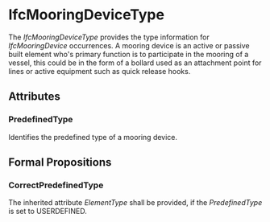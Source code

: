 # IfcMooringDeviceType

The _IfcMooringDeviceType_  provides the type information for _IfcMooringDevice_  occurrences.
A mooring device is an active or passive built element who's primary function is to participate in the mooring of a vessel, this could be in the form of a bollard used as an attachment point for lines or active equipment such as quick release hooks.

## Attributes

### PredefinedType
Identifies the predefined type of a mooring device.

## Formal Propositions

### CorrectPredefinedType
The inherited attribute _ElementType_ shall be provided, if the _PredefinedType_ is set to USERDEFINED.
